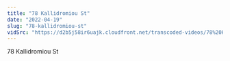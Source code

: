 ```yaml
---
title: "78 Kallidromiou St"
date: "2022-04-19"
slug: "78-kallidromiou-st"
vidSrc: "https://d2b5j58ir6uajk.cloudfront.net/transcoded-videos/78%20Kallidromiou%20St.%20%28Kountouriotou%20St.%29.mp4"
---
```


78 Kallidromiou St
